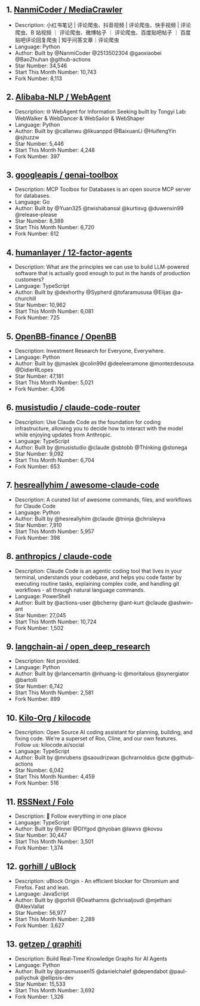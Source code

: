 ## 1. [NanmiCoder / MediaCrawler](https://github.com/NanmiCoder/MediaCrawler)
- Description: 小红书笔记 | 评论爬虫、抖音视频 | 评论爬虫、快手视频 | 评论爬虫、B 站视频 ｜ 评论爬虫、微博帖子 ｜ 评论爬虫、百度贴吧帖子 ｜ 百度贴吧评论回复爬虫 | 知乎问答文章｜评论爬虫
- Language: Python
- Author: Built by @NanmiCoder @2513502304 @gaoxiaobei @BaoZhuhan @github-actions
- Star Number: 34,546
- Start This Month Number: 10,743
- Fork Number: 8,113

## 2. [Alibaba-NLP / WebAgent](https://github.com/Alibaba-NLP/WebAgent)
- Description: 🌐 WebAgent for Information Seeking built by Tongyi Lab: WebWalker & WebDancer & WebSailor & WebShaper
- Language: Python
- Author: Built by @callanwu @likuanppd @BaixuanLi @HuifengYin @sjtuzzw
- Star Number: 5,446
- Start This Month Number: 4,248
- Fork Number: 397

## 3. [googleapis / genai-toolbox](https://github.com/googleapis/genai-toolbox)
- Description: MCP Toolbox for Databases is an open source MCP server for databases.
- Language: Go
- Author: Built by @Yuan325 @twishabansal @kurtisvg @duwenxin99 @release-please
- Star Number: 8,389
- Start This Month Number: 6,720
- Fork Number: 612

## 4. [humanlayer / 12-factor-agents](https://github.com/humanlayer/12-factor-agents)
- Description: What are the principles we can use to build LLM-powered software that is actually good enough to put in the hands of production customers?
- Language: TypeScript
- Author: Built by @dexhorthy @Sypherd @tofaramususa @Elijas @a-churchill
- Star Number: 10,962
- Start This Month Number: 6,081
- Fork Number: 725

## 5. [OpenBB-finance / OpenBB](https://github.com/OpenBB-finance/OpenBB)
- Description: Investment Research for Everyone, Everywhere.
- Language: Python
- Author: Built by @jmaslek @colin99d @deeleeramone @montezdesousa @DidierRLopes
- Star Number: 47,181
- Start This Month Number: 5,021
- Fork Number: 4,306

## 6. [musistudio / claude-code-router](https://github.com/musistudio/claude-code-router)
- Description: Use Claude Code as the foundation for coding infrastructure, allowing you to decide how to interact with the model while enjoying updates from Anthropic.
- Language: TypeScript
- Author: Built by @musistudio @claude @sbtobb @Thlnking @stonega
- Star Number: 9,092
- Start This Month Number: 6,704
- Fork Number: 653

## 7. [hesreallyhim / awesome-claude-code](https://github.com/hesreallyhim/awesome-claude-code)
- Description: A curated list of awesome commands, files, and workflows for Claude Code
- Language: Python
- Author: Built by @hesreallyhim @claude @tninja @chrisleyva
- Star Number: 7,910
- Start This Month Number: 5,957
- Fork Number: 398

## 8. [anthropics / claude-code](https://github.com/anthropics/claude-code)
- Description: Claude Code is an agentic coding tool that lives in your terminal, understands your codebase, and helps you code faster by executing routine tasks, explaining complex code, and handling git workflows - all through natural language commands.
- Language: PowerShell
- Author: Built by @actions-user @bcherny @ant-kurt @claude @ashwin-ant
- Star Number: 27,045
- Start This Month Number: 10,724
- Fork Number: 1,502

## 9. [langchain-ai / open_deep_research](https://github.com/langchain-ai/open_deep_research)
- Description: Not provided. 
- Language: Python
- Author: Built by @rlancemartin @nhuang-lc @moritalous @synergiator @bartolli
- Star Number: 6,742
- Start This Month Number: 2,581
- Fork Number: 899

## 10. [Kilo-Org / kilocode](https://github.com/Kilo-Org/kilocode)
- Description: Open Source AI coding assistant for planning, building, and fixing code. We're a superset of Roo, Cline, and our own features. Follow us: kilocode.ai/social
- Language: TypeScript
- Author: Built by @mrubens @saoudrizwan @chrarnoldus @cte @github-actions
- Star Number: 6,042
- Start This Month Number: 4,459
- Fork Number: 516

## 11. [RSSNext / Folo](https://github.com/RSSNext/Folo)
- Description: 🧡 Follow everything in one place
- Language: TypeScript
- Author: Built by @Innei @DIYgod @hyoban @lawvs @kovsu
- Star Number: 30,447
- Start This Month Number: 3,501
- Fork Number: 1,374

## 12. [gorhill / uBlock](https://github.com/gorhill/uBlock)
- Description: uBlock Origin - An efficient blocker for Chromium and Firefox. Fast and lean.
- Language: JavaScript
- Author: Built by @gorhill @Deathamns @chrisaljoudi @mjethani @AlexVallat
- Star Number: 56,977
- Start This Month Number: 2,289
- Fork Number: 3,627

## 13. [getzep / graphiti](https://github.com/getzep/graphiti)
- Description: Build Real-Time Knowledge Graphs for AI Agents
- Language: Python
- Author: Built by @prasmussen15 @danielchalef @dependabot @paul-paliychuk @ellipsis-dev
- Star Number: 15,533
- Start This Month Number: 3,692
- Fork Number: 1,326
